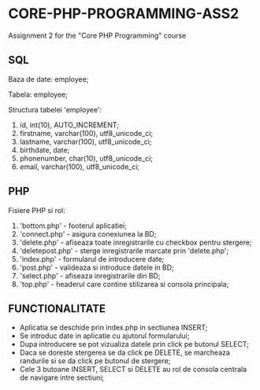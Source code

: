 # CORE-PHP-PROGRAMMING-ASS2
Assignment 2 for the "Core PHP Programming" course

SQL
---
Baza de date: employee;

Tabela: employee;

Structura tabelei 'employee':
1. id, int(10), AUTO_INCREMENT;
2. firstname, varchar(100), utf8_unicode_ci;
3. lastname, varchar(100), utf8_unicode_ci;
4. birthdate, date;
5. phonenumber, char(10), utf8_unicode_ci;
6. email, varchar(100), utf8_unicode_ci;

PHP
---
Fisiere PHP si rol:
1.  'bottom.php' - footerul aplicatiei;
2.  'connect.php' - asigura conexiunea la BD;
3.  'delete.php' - afiseaza toate inregistrarile cu checkbox pentru stergere;
4.  'deletepost.php' - sterge inregistrarile marcate prin 'delete.php';
5.  'index.php' - formularul de introducere date;
6.  'post.php' - valideaza si introduce datele in BD;
7.  'select.php' - afiseaza inregistrarile din BD;
8.  'top.php' - headerul care contine stilizarea si consola principala;

FUNCTIONALITATE
---------------
- Aplicatia se deschide prin index.php in sectiunea INSERT;
- Se introduc date in aplicatie cu ajutorul formularului;
- Dupa introducere se pot vizualiza datele prin click pe butonul SELECT;
- Daca se doreste stergerea se da click pe DELETE, se marcheaza randurile si se da click pe butonul de stergere;
- Cele 3 butoane INSERT, SELECT si DELETE au rol de consola centrala de navigare intre sectiuni;



